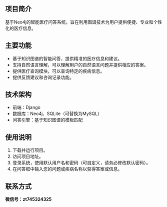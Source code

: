 ## 项目简介

基于Neo4j的智能医疗问答系统，旨在利用图谱技术为用户提供便捷、专业和个性化的医疗信息。

## 主要功能

- 基于知识图谱的智能问答，提供精准的医疗信息和建议。
- 支持自然语言理解，可以理解用户的自然语言问题并提供相应的答案。
- 提供医疗查询模块，可以查询特定的疾病信息。
- 提供反馈建议和咨询记录功能。

## 技术架构

- 前端：Django
- 数据库：Neo4j、SQLite（可替换为MySQL）
- 问答引擎：基于知识图谱的模板匹配

## 使用说明

1. 下载并运行项目。
2. 访问项目地址。
3. 登录系统，使用默认用户名和密码（可自定义，请务必修改默认密码）。
4. 在问答框中输入您的问题或疾病名称以获得答案或信息。


## 联系方式

**微信号：zt745324325**
